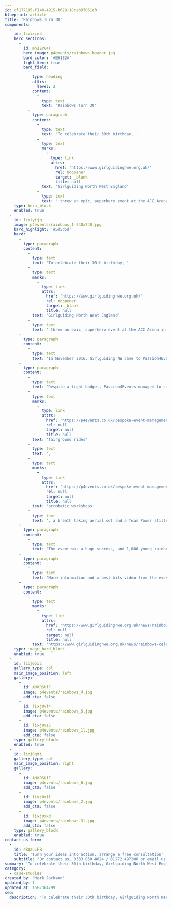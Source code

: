 ```yaml
---
id: cf177195-f140-4915-b629-18ceb97061e3
blueprint: article
title: 'Rainbows Turn 30'
components:
  -
    id: lixixcr4
    hero_sections:
      -
        id: mhIEr64T
        hero_image: p4events/rainbows_header.jpg
        bard_color: '#E61E2A'
        light_text: true
        bard_field:
          -
            type: heading
            attrs:
              level: 2
            content:
              -
                type: text
                text: 'Rainbows Turn 30'
          -
            type: paragraph
            content:
              -
                type: text
                text: 'To celebrate their 30th birthday, '
              -
                type: text
                marks:
                  -
                    type: link
                    attrs:
                      href: 'https://www.girlguidingnwe.org.uk/'
                      rel: noopener
                      target: _blank
                      title: null
                text: 'Girlguiding North West England'
              -
                type: text
                text: ' threw an epic, superhero event at the ACC Arena in Liverpool, this June. The event ended up being a magnificent affair, with over 1,000 5-7 year old Rainbows having the time of their life.'
    type: hero_block
    enabled: true
  -
    id: lixiytjg
    image: p4events/rainbows_1-540x740.jpg
    bard_highlight: '#5d5d5d'
    bard:
      -
        type: paragraph
        content:
          -
            type: text
            text: 'To celebrate their 30th birthday, '
          -
            type: text
            marks:
              -
                type: link
                attrs:
                  href: 'https://www.girlguidingnwe.org.uk/'
                  rel: noopener
                  target: _blank
                  title: null
            text: 'Girlguiding North West England'
          -
            type: text
            text: ' threw an epic, superhero event at the ACC Arena in Liverpool, this June. The event ended up being a magnificent affair, with over 1,000 5-7 year old Rainbows having the time of their life.'
      -
        type: paragraph
        content:
          -
            type: text
            text: 'In November 2016, Girlguiding NW came to Passion4Events with a date and an idea – for the girls to arrive as rainbows and leave as superheroes! From this initial event concept we managed to organise the perfect venue, arrange an incredible array of superhero themed activities and provided high quality event management from start to finish.'
      -
        type: paragraph
        content:
          -
            type: text
            text: 'Despite a tight budget, Passion4Events managed to save the client thousands whilst still providing an excellent event. Highlights of the day included amazing '
          -
            type: text
            marks:
              -
                type: link
                attrs:
                  href: 'https://p4events.co.uk/bespoke-event-management/event-entertainment/fairground-attractions/'
                  rel: null
                  target: null
                  title: null
            text: 'fairground rides'
          -
            type: text
            text: ', '
          -
            type: text
            marks:
              -
                type: link
                attrs:
                  href: 'https://p4events.co.uk/bespoke-event-management/event-entertainment/multiskilled-performers/'
                  rel: null
                  target: null
                  title: null
            text: 'acrobatic workshops'
          -
            type: text
            text: ', a breath taking aerial set and a Team Power stilts display.'
      -
        type: paragraph
        content:
          -
            type: text
            text: 'The event was a huge success, and 1,000 young rainbows will now sleep safely knowing that there are superheroes everywhere!'
      -
        type: paragraph
        content:
          -
            type: text
            text: 'More information and a best bits video from the event can be found at:'
      -
        type: paragraph
        content:
          -
            type: text
            marks:
              -
                type: link
                attrs:
                  href: 'https://www.girlguidingnwe.org.uk/news/rainbows-celebrate-their-thirtieth-birthday-at-the-ultimate-superhero-party/'
                  rel: null
                  target: null
                  title: null
            text: 'https://www.girlguidingnwe.org.uk/news/rainbows-celebrate-their-thirtieth-birthday-at-the-ultimate-superhero-party/'
    type: image_bard_block
    enabled: true
  -
    id: lixj0p3c
    gallery_type: col
    main_image_position: left
    gallery:
      -
        id: AMXRSUfF
        image: p4events/rainbows_4.jpg
        add_cta: false
      -
        id: lixj0vf4
        image: p4events/rainbows_5.jpg
        add_cta: false
      -
        id: lixj0vz5
        image: p4events/rainbows_1l.jpg
        add_cta: false
    type: gallery_block
    enabled: true
  -
    id: lixj0qti
    gallery_type: col
    main_image_position: right
    gallery:
      -
        id: AMXRSUfF
        image: p4events/rainbows_6.jpg
        add_cta: false
      -
        id: lixj0x1l
        image: p4events/rainbows_2.jpg
        add_cta: false
      -
        id: lixj0xkd
        image: p4events/rainbows_3l.jpg
        add_cta: false
    type: gallery_block
    enabled: true
contact_us_form:
  -
    id: ekQaLCFB
    title: 'Turn your ideas into action, arrange a free consultation'
    subtitle: 'Or contact us… 0333 050 4624 / 01772 497206 or email us: info@p4events.co.uk'
summary: 'To celebrate their 30th birthday, Girlguiding North West England threw an epic, superhero event at the ACC Arena in Liverpool, this June. The event ended up being a magnificent affair, with over 1,000 5-7 year old Rainbows having the time of their life.'
category:
  - case-studies
created_by: 'Mark Jackson'
updated_by: 1
updated_at: 1687364799
seo:
  description: 'To celebrate their 30th birthday, Girlguiding North West England threw an epic, superhero event at the ACC Arena in Liverpool, this June. The event ended up being a magnificent affair, with over 1,000 5-7 year old Rainbows having the time of their life.'
---
```

